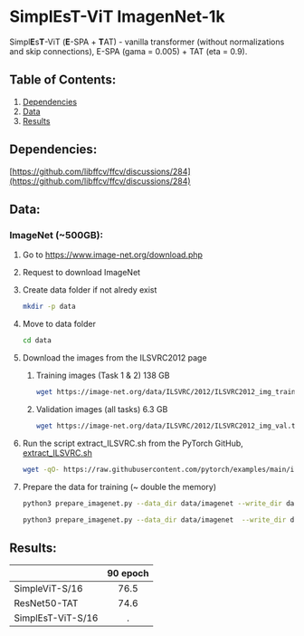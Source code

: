 
# SimplEsT-ViT ImagenNet-1k
Simpl**E**s**T**-ViT (**E**-SPA + **T**AT) - vanilla transformer (without normalizations and skip connections), E-SPA (gama = 0.005) + TAT (eta = 0.9).

## Table of Contents:
1. [Dependencies](#Dependencies)
2. [Data](#Data)
5. [Results](#Results)

## Dependencies:

[https://github.com/libffcv/ffcv/discussions/284](https://github.com/libffcv/ffcv/discussions/284)
## Data:

### ImageNet (~500GB):
1. Go to https://www.image-net.org/download.php
2. Request to download ImageNet
3. Create data folder if not alredy exist
    ```bash 
    mkdir -p data
    ```
4. Move to data folder 
    ```bash
    cd data
    ``` 
5. Download the images from the ILSVRC2012 page
    1. Training images (Task 1 & 2) 138 GB 
        ```bash 
        wget https://image-net.org/data/ILSVRC/2012/ILSVRC2012_img_train.tar
        ```
    2. Validation images (all tasks) 6.3 GB
        ```bash 
        wget https://image-net.org/data/ILSVRC/2012/ILSVRC2012_img_val.tar
        ```
6. Run the script extract_ILSVRC.sh from the PyTorch GitHub, [extract_ILSVRC.sh](https://github.com/pytorch/examples/blob/main/imagenet/extract_ILSVRC.sh) 
    ```bash
    wget -qO- https://raw.githubusercontent.com/pytorch/examples/main/imagenet/extract_ILSVRC.sh | bash
    ```
7. Prepare the data for training (~ double the memory)
    ```bash
    python3 prepare_imagenet.py --data_dir data/imagenet --write_dir data/ffcv_imagenet --split train --num_workers 16  --max_resolution 512
    ```

    ```bash
    python3 prepare_imagenet.py --data_dir data/imagenet  --write_dir data/ffcv_imagenet --split val --num_workers 16  --max_resolution 512
    ```
## Results:

|                   |    90 epoch    | 
| :---              | :---:          | 
| SimpleViT-S/16    |    76.5        |  
| ResNet50-TAT      |    74.6        |  
| SimplEsT-ViT-S/16 |    .           |    
